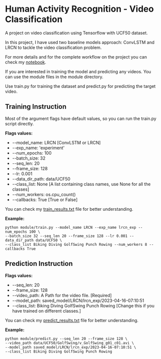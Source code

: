 # Human Activity Recognition - Video Classification

A project on video classification using Tensorflow with UCF50 dataset.

In this project, I have used two baseline models approach: ConvLSTM and LRCN to tackle the video classification problem.

For more details and for the complete workflow on the project you can check my [notebook](https://github.com/JohnPPinto/UCF50_human_activity_recognition_tensorflow/blob/main/UCF50_human_activity_recognition_tensorflow.ipynb).

If you are interested in training the model and predicting any videos. You can use the module files in the module directory.

Use train.py for training the dataset and predict.py for predicting the target video.

## Training Instruction

Most of the argument flags have default values, so you can run the train.py script directly.

**Flags values:**
* --model_name: LRCN [ConvLSTM or LRCN]
* --exp_name: 'experiment'
* --num_epochs: 100 
* --batch_size: 32 
* --seq_len: 20 
* --frame_size: 128 
* --lr: 0.001 
* --data_dir_path: data/UCF50 
* --class_list: None [A list containing class names, use None for all the classes] 
* --num_workers: os.cpu_count() 
* --callbacks: True [True or False]

You can check my [train_results.txt](https://github.com/JohnPPinto/UCF50_human_activity_recognition_tensorflow/blob/main/train_result.txt) file for better understanding.

**Example:**
```
python module/train.py --model_name LRCN --exp_name lrcn_exp --num_epochs 100 \
--batch_size 32 --seq_len 20 --frame_size 128 --lr 0.001 --data_dir_path data/UCF50 \
--class_list Biking Diving GolfSwing Punch Rowing --num_workers 8 --callbacks True
```

## Prediction Instruction

**Flags values:**
* --seq_len: 20 
* --frame_size: 128 
* --video_path: A Path for the video file. [Required]
* --model_path: saved_model/LRCN/lrcn_exp/2023-04-16-07:10:51 
* --class_list: Biking Diving GolfSwing Punch Rowing [Change this if you have trained on different classes.]

You can check my [predict_results.txt](https://github.com/JohnPPinto/UCF50_human_activity_recognition_tensorflow/blob/main/predict_result.txt) file for better understanding.

**Example:**
```
python module/predict.py --seq_len 20 --frame_size 128 \
--video_path data/UCF50/GolfSwing/v_GolfSwing_g01_c01.avi \
--model_path saved_model/LRCN/lrcn_exp/2023-04-16-07:10:51 \
--class_list Biking Diving GolfSwing Punch Rowing
```
